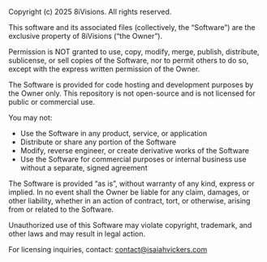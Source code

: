 Copyright (c) 2025 8iVisions. All rights reserved.

This software and its associated files (collectively, the “Software”) are the exclusive property of 8iVisions (“the Owner”).

Permission is NOT granted to use, copy, modify, merge, publish, distribute, sublicense, or sell copies of the Software, nor to permit others to do so, except with the express written permission of the Owner.

The Software is provided for code hosting and development purposes by the Owner only. This repository is not open-source and is not licensed for public or commercial use.

You may not:
- Use the Software in any product, service, or application
- Distribute or share any portion of the Software
- Modify, reverse engineer, or create derivative works of the Software
- Use the Software for commercial purposes or internal business use without a separate, signed agreement

The Software is provided “as is”, without warranty of any kind, express or implied. In no event shall the Owner be liable for any claim, damages, or other liability, whether in an action of contract, tort, or otherwise, arising from or related to the Software.

Unauthorized use of this Software may violate copyright, trademark, and other laws and may result in legal action.

For licensing inquiries, contact: contact@isaiahvickers.com

